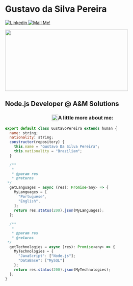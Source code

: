 <h1>Gustavo da Silva Pereira</h1>
<a href="www.linkedin.com/in/GustaPe" rel="nofollow" target="_blank">
    <img src="https://camo.githubusercontent.com/158d86bc85096dd22b8f740d40e59b81175dae20e4fd8538a2977ab6baa3a55b/68747470733a2f2f696d672e736869656c64732e696f2f62616467652f2d436f6e6e6563742d626c75653f7374796c653d666c61742d737175617265266c6f676f3d4c696e6b6564696e266c6f676f436f6c6f723d7768697465266c696e6b3d68747470733a2f2f7777772e6c696e6b6564696e2e636f6d2f696e2f6172746875722d616e64726164652d66756c6c737461636b2d6465762f" alt="Linkedin" data-canonical-src="https://img.shields.io/badge/-Connect-blue?style=flat-square&amp;logo=Linkedin&amp;logoColor=white&amp;link=www.linkedin.com/in/GustaPe" target="_blank" style="max-width:100%;">
</a>
<a href="gustavosilvapereira81@gmail.com" target="_blank">
    <img src="https://camo.githubusercontent.com/a0b68c17f3820858b21f772008709470144f28adbc240d4fcc2a6125d594926e/68747470733a2f2f696d672e736869656c64732e696f2f62616467652f2d436f6e746163742532304d65212d6331343433383f7374796c653d666c61742d737175617265266c6f676f3d476d61696c266c6f676f436f6c6f723d7768697465266c696e6b3d6d61696c746f3a6172746875722e646965676f6f40686f746d61696c2e636f6d" alt="Mail Me!" data-canonical-src="https://img.shields.io/badge/-Contact%20Me!-c14438?style=flat-square&amp;logo=Gmail&amp;logoColor=white&amp;link=mailto:gustavosilvapereira81@gmail.com" target="_blank" style="max-width:100%;">
</a>

<p>
    
<a target="_BLANK" rel="noopener noreferrer" href="http://clubedosgeeks.com.br/wp-content/uploads/2016/01/dormrm.gif">
<img src="http://clubedosgeeks.com.br/wp-content/uploads/2016/01/dormrm.gif" data-canonical-src="https://i.ibb.co/QJZdmpv/XOsX.gif" style="max-width:100%;" width="400" height="200">
</a>

</p>

## Node.js Developer @ A&M Solutions

<h3 style="display:flex;justify-content: center"><img src="https://github.githubassets.com/images/icons/emoji/unicode/1f300.png" width="21" height="21"/> A little more about me: </h3>


``` Node.js
export default class GustavoPereira extends human {
  name: string;
  nationality: string;
  constructor(repository) {
    this.name = "Gustavo Da Silva Pereira";
    this.nationality = "Braziliam";
  }

  /**
   *
   * @param res
   * @returns
 */
  getLanguages = async (res): Promise<any> => {
    MyLanguages = [
      "Portuguese",
      "English",
    ];
    return res.status(200).json(MyLanguages);
  };
  
  /**
   *
   * @param res
   * @returns
 */
  getTechnologies = async (res): Promise<any> => {
    MyTechnologies = {
      "JavaScript": ["Node.js"];
      "DataBase": ["MySQL"]
    };
    return res.status(200).json(MyTechnologies);
  };
}
```


